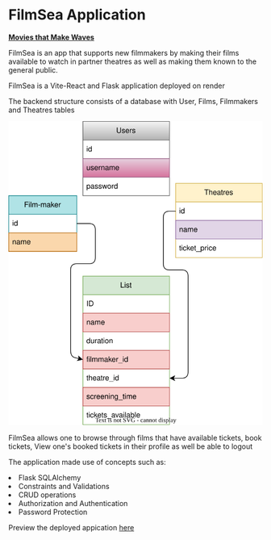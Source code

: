 # FilmSea Application
<strong><u>Movies that Make Waves</u></strong>

FilmSea is an app that supports new filmmakers by making their films available to watch in partner theatres as well as making them known to the general public.

<p>FilmSea is a Vite-React and Flask application deployed on render</p>
<p>The backend structure consists of a database with User, Films, Filmmakers and Theatres tables</p>
<img src="domain.svg" alt="Domain Image">
<p>FilmSea allows one to browse through films that have available tickets, book tickets, View one's booked tickets in their profile as well be able to logout</p>
<p>The application made use of concepts such as:
  <li>Flask SQLAlchemy</li>
  <li>Constraints and Validations</li>
  <li>CRUD operations</li>
  <li>Authorization and Authentication</li>
  <li>Password Protection</li>
</p>

Preview the deployed appication <a href=''>here</a>
